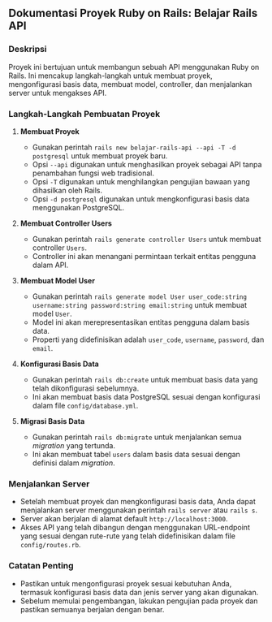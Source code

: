 ## Dokumentasi Proyek Ruby on Rails: Belajar Rails API

### Deskripsi
Proyek ini bertujuan untuk membangun sebuah API menggunakan Ruby on Rails. Ini mencakup langkah-langkah untuk membuat proyek, mengonfigurasi basis data, membuat model, controller, dan menjalankan server untuk mengakses API.

### Langkah-Langkah Pembuatan Proyek

1. **Membuat Proyek**
    - Gunakan perintah `rails new belajar-rails-api --api -T -d postgresql` untuk membuat proyek baru.
    - Opsi `--api` digunakan untuk menghasilkan proyek sebagai API tanpa penambahan fungsi web tradisional.
    - Opsi `-T` digunakan untuk menghilangkan pengujian bawaan yang dihasilkan oleh Rails.
    - Opsi `-d postgresql` digunakan untuk mengkonfigurasi basis data menggunakan PostgreSQL.

2. **Membuat Controller Users**
    - Gunakan perintah `rails generate controller Users` untuk membuat controller `Users`.
    - Controller ini akan menangani permintaan terkait entitas pengguna dalam API.

3. **Membuat Model User**
    - Gunakan perintah `rails generate model User user_code:string username:string password:string email:string` untuk membuat model `User`.
    - Model ini akan merepresentasikan entitas pengguna dalam basis data.
    - Properti yang didefinisikan adalah `user_code`, `username`, `password`, dan `email`.

4. **Konfigurasi Basis Data**
    - Gunakan perintah `rails db:create` untuk membuat basis data yang telah dikonfigurasi sebelumnya.
    - Ini akan membuat basis data PostgreSQL sesuai dengan konfigurasi dalam file `config/database.yml`.

5. **Migrasi Basis Data**
    - Gunakan perintah `rails db:migrate` untuk menjalankan semua *migration* yang tertunda.
    - Ini akan membuat tabel `users` dalam basis data sesuai dengan definisi dalam *migration*.

### Menjalankan Server

- Setelah membuat proyek dan mengkonfigurasi basis data, Anda dapat menjalankan server menggunakan perintah `rails server` atau `rails s`.
- Server akan berjalan di alamat default `http://localhost:3000`.
- Akses API yang telah dibangun dengan menggunakan URL-endpoint yang sesuai dengan rute-rute yang telah didefinisikan dalam file `config/routes.rb`.

### Catatan Penting
- Pastikan untuk mengonfigurasi proyek sesuai kebutuhan Anda, termasuk konfigurasi basis data dan jenis server yang akan digunakan.
- Sebelum memulai pengembangan, lakukan pengujian pada proyek dan pastikan semuanya berjalan dengan benar.